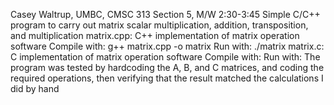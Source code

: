 Casey Waltrup, UMBC, CMSC 313 Section 5, M/W 2:30-3:45
Simple C/C++ program to carry out matrix scalar multiplication, addition, transposition, and multiplication
matrix.cpp: C++ implementation of matrix operation software
  Compile with: g++ matrix.cpp -o matrix
  Run with: ./matrix
matrix.c: C implementation of matrix operation software
  Compile with:
  Run with:
The program was tested by hardcoding the A, B, and C matrices, and coding the required operations, then verifying that the result matched the calculations I did by hand
